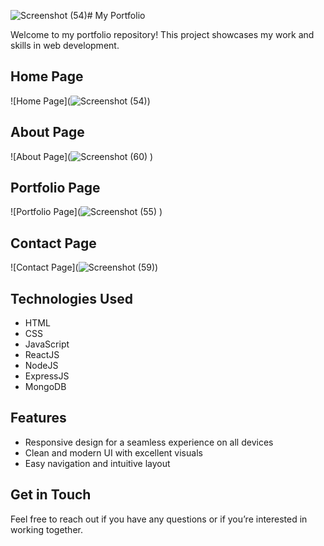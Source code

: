 ![Screenshot (54)](https://github.com/praveenramakurthi/MyPortfolio/assets/81426194/434974d7-911e-473b-a1d4-c95a16949581)# My Portfolio

Welcome to my portfolio repository! This project showcases my work and skills in web development.

## Home Page

![Home Page](![Screenshot (54)](https://github.com/praveenramakurthi/MyPortfolio/assets/81426194/564eeaf3-20d2-42b5-9e9b-509794828f1d))

## About Page

![About Page](![Screenshot (60)](https://github.com/praveenramakurthi/MyPortfolio/assets/81426194/8854ae0b-e22e-4fa3-bf41-78d834042562)
)

## Portfolio Page

![Portfolio Page](![Screenshot (55)](https://github.com/praveenramakurthi/MyPortfolio/assets/81426194/17d94750-8bad-47e3-9add-d33733787ee9)
)

## Contact Page

![Contact Page](![Screenshot (59)](https://github.com/praveenramakurthi/MyPortfolio/assets/81426194/f0c07be2-bbcd-417b-977c-d559c08f3bb5))

## Technologies Used
- HTML
- CSS
- JavaScript
- ReactJS
- NodeJS
- ExpressJS
- MongoDB

## Features
- Responsive design for a seamless experience on all devices
- Clean and modern UI with excellent visuals
- Easy navigation and intuitive layout

## Get in Touch
Feel free to reach out if you have any questions or if you’re interested in working together.


